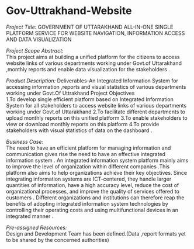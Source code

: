 # Gov-Uttrakhand-Website

*Project Title:*
GOVERNMENT OF UTTARAKHAND ALL-IN-ONE SINGLE PLATFORM  SERVICE FOR WEBSITE NAVIGATION, INFORMATION ACCESS AND DATA VISUALIZATION 

*Project Scope Abstract:*	
This project aims at building a unified platform for the citizens to access website links of various departments working under Govt.of Uttarakhand ,monthly reports  and  enable data visualization for the stakeholders .

*Product Description:*
Deliverables-An Integrated Information System for accessing  information ,reports and visual statistics  of various departments working under Govt.Of Uttrakhand 
Project Objectives	
1.To develop  single  efficient platform  based on Integrated Information System for all stakeholders to access website links of various departments working under Govt.of Uttarakhand 
2.To facilitate  different departments  to upload monthly reports on this unified platform
3.To enable  stakeholders to view or  download monthly reports on this platform
4.To provide stakeholders with visual statistics of data on the dashboard .

*Business Case:*	
The need to have an efficient platform for managing information and communication gives rise  the need to have an effective integrated information  system . An integrated information system platform mainly aims to improve the level of organization within different companies .This platform also aims to help organizations achieve their key objectives.   Since integrating information systems are ICT-centered, they handle larger quantities of information, have a high accuracy level, reduce the cost of organizational processes, and improve the quality of services offered to customers . Different organizations and institutions can therefore reap the benefits of adopting integrated information system technologies by controlling their  operating costs and using multifunctional devices in an integrated manner . 

*Pre-assigned Resources:*	
Design and Development Team has been defined.(Data ,report formats yet to be shared by the concerned authorities)
